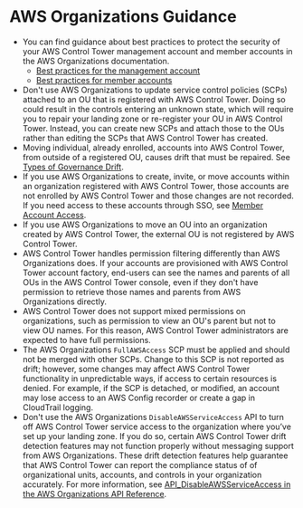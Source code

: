 # AWS Organizations Guidance<a name="orgs-guidance"></a>
+ You can find guidance about best practices to protect the security of your AWS Control Tower management account and member accounts in the AWS Organizations documentation\.
  + [Best practices for the management account](https://docs.aws.amazon.com/organizations/latest/userguide/orgs_best-practices_mgmt-acct.html)
  + [Best practices for member accounts](https://docs.aws.amazon.com/organizations/latest/userguide/best-practices_member-acct.html)
+ Don't use AWS Organizations to update service control policies \(SCPs\) attached to an OU that is registered with AWS Control Tower\. Doing so could result in the controls entering an unknown state, which will require you to repair your landing zone or re\-register your OU in AWS Control Tower\. Instead, you can create new SCPs and attach those to the OUs rather than editing the SCPs that AWS Control Tower has created\.
+ Moving individual, already enrolled, accounts into AWS Control Tower, from outside of a registered OU, causes drift that must be repaired\. See [Types of Governance Drift](governance-drift.md)\.
+ If you use AWS Organizations to create, invite, or move accounts within an organization registered with AWS Control Tower, those accounts are not enrolled by AWS Control Tower and those changes are not recorded\. If you need access to these accounts through SSO, see [Member Account Access](http://aws.amazon.com/premiumsupport/knowledge-center/organizations-member-account-access/)\.
+ If you use AWS Organizations to move an OU into an organization created by AWS Control Tower, the external OU is not registered by AWS Control Tower\.
+ AWS Control Tower handles permission filtering differently than AWS Organizations does\. If your accounts are provisioned with AWS Control Tower account factory, end\-users can see the names and parents of all OUs in the AWS Control Tower console, even if they don't have permission to retrieve those names and parents from AWS Organizations directly\.
+ AWS Control Tower does not support mixed permissions on organizations, such as permission to view an OU's parent but not to view OU names\. For this reason, AWS Control Tower administrators are expected to have full permissions\.
+ The AWS Organizations `FullAWSAccess` SCP must be applied and should not be merged with other SCPs\. Change to this SCP is not reported as drift; however, some changes may affect AWS Control Tower functionality in unpredictable ways, if access to certain resources is denied\. For example, if the SCP is detached, or modified, an account may lose access to an AWS Config recorder or create a gap in CloudTrail logging\.
+ Don't use the AWS Organizations `DisableAWSServiceAccess` API to turn off AWS Control Tower service access to the organization where you’ve set up your landing zone\. If you do so, certain AWS Control Tower drift detection features may not function properly without messaging support from AWS Organizations\. These drift detection features help guarantee that AWS Control Tower can report the compliance status of of organizational units, accounts, and controls in your organization accurately\. For more information, see [API\_DisableAWSServiceAccess in the AWS Organizations API Reference](https://docs.aws.amazon.com/organizations/latest/APIReference/API_DisableAWSServiceAccess.html)\.